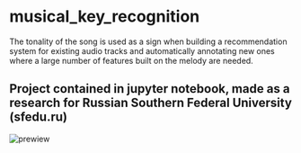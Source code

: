 # musical_key_recognition
The tonality of the song is used as a sign when building a recommendation system for existing audio tracks and automatically annotating new ones where a large number of features built on the melody are needed.

## Project contained in jupyter notebook, made as a research for Russian Southern Federal University (sfedu.ru)

![prewiew](https://github.com/poltavski/musical_key_recognition/imgs/musical_key.jpg)
